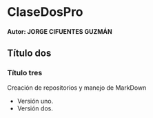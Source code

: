 # ClaseDosPro
#### Autor: JORGE CIFUENTES GUZMÁN
## Título dos
### Título tres
Creación de repositorios y manejo de MarkDown
- Versión uno.
- Versión dos.
  
